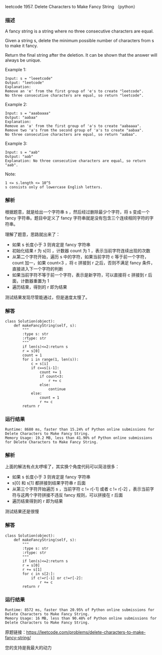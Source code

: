 leetcode 1957. Delete Characters to Make Fancy String （python）

### 描述


A fancy string is a string where no three consecutive characters are equal.

Given a string s, delete the minimum possible number of characters from s to make it fancy.

Return the final string after the deletion. It can be shown that the answer will always be unique.




Example 1:

	
	Input: s = "leeetcode"
	Output: "leetcode"
	Explanation:
	Remove an 'e' from the first group of 'e's to create "leetcode".
	No three consecutive characters are equal, so return "leetcode".
	
Example 2:
	
	Input: s = "aaabaaaa"
	Output: "aabaa"
	Explanation:
	Remove an 'a' from the first group of 'a's to create "aabaaaa".
	Remove two 'a's from the second group of 'a's to create "aabaa".
	No three consecutive characters are equal, so return "aabaa".


Example 3:

	
	Input: s = "aab"
	Output: "aab"
	Explanation: No three consecutive characters are equal, so return "aab".
	




Note:


	1 <= s.length <= 10^5
	s consists only of lowercase English letters.

### 解析


根据题意，就是给出一个字符串 s ，然后经过删除最少个字符，将 s 变成一个 fancy 字符串。题目中定义了 fancy 字符串就是没有包含三个连续相同字符的字符串。

理解了题意，思路就出来了：

* 如果 s 长度小于 3 则肯定是 fancy 字符串
* 初始化结果 r 为 s[0] ，计数器 count 为 1 ，表示当前字符连续出现的次数
* 从第二个字符开始，遍历 s 中的字符，如果当前字符 c 等于前一个字符，count 加一，如果 count<3 ，将 c 拼接到 r 之后，否则不满足 fancy 条件，直接进入下一个字符的判断
* 如果当前字符不等于前一个字符，表示是新字符，可以直接将 c 拼接到 r 后面，计数器重置为 1 
* 遍历结束，得到的 r 即为结果

测试结果发现尽管能通过，但是速度太慢了。
### 解答
				

	class Solution(object):
	    def makeFancyString(self, s):
	        """
	        :type s: str
	        :rtype: str
	        """
	        if len(s)<=2:return s
	        r = s[0]
	        count = 1
	        for i in range(1, len(s)):
	            c = s[i]
	            if c==s[i-1]:
	                count += 1
	                if count<3:
	                    r += c
	                else:
	                    continue
	            else:
	                count = 1
	                r += c
	        return r
            	      
			
### 运行结果


	Runtime: 8680 ms, faster than 15.24% of Python online submissions for Delete Characters to Make Fancy String.
	Memory Usage: 19.2 MB, less than 41.90% of Python online submissions for Delete Characters to Make Fancy String.


### 解析

上面的解法有点太啰嗦了，其实换个角度代码可以简洁很多：

* 如果 s 长度小于 3 则肯定是 fancy 字符串
*  s[0] 和 s[1] 都拼接到结果字符串 r 后面
*  从第三个字符开始遍历 s ，当前字符 c != r[-1] 或者 c != r[-2] ，表示当前字符与这两个字符拼接不违反 fancy 规则，可以拼接在 r 后面
*  遍历结束得到的 r 即为结果

测试结果还是很慢

### 解答
				
	class Solution(object):
	    def makeFancyString(self, s):
	        """
	        :type s: str
	        :rtype: str
	        """
	        if len(s)<=2:return s
	        r = s[0]
	        r += s[1]
	        for c in s[2:]:
	            if c!=r[-1] or c!=r[-2]:
	                r += c
	        return r
			
### 运行结果
	Runtime: 8572 ms, faster than 20.95% of Python online submissions for Delete Characters to Make Fancy String.
	Memory Usage: 16 MB, less than 90.48% of Python online submissions for Delete Characters to Make Fancy String.

原题链接：https://leetcode.com/problems/delete-characters-to-make-fancy-string/



您的支持是我最大的动力
